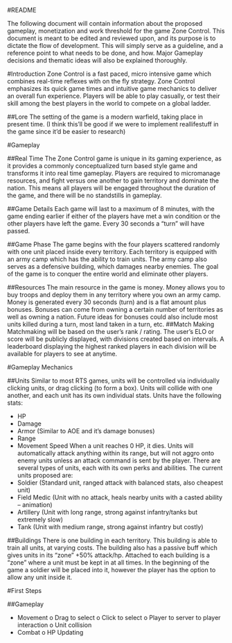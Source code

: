 #README

The following document will contain information about the proposed gameplay, monetization and work threshold for the game Zone Control. This document is meant to be edited and reviewed upon, and its purpose is to dictate the flow of development. This will simply serve as a guideline, and a reference point to what needs to be done, and how. Major Gameplay decisions and thematic ideas will also be explained thoroughly.

#Introduction
Zone Control is a fast paced, micro intensive game which combines real-time reflexes with on the fly strategy. Zone Control emphasizes its quick game times and intuitive game mechanics to deliver an overall fun experience. Players will be able to play casually, or test their skill among the best players in the world to compete on a global ladder.

##Lore
The setting of the game is a modern warfield, taking place in present time. (I think this’ll be good if we were to implement reallifestuff in the game since it’d be easier to research) 

#Gameplay

##Real Time
The Zone Control game is unique in its gaming experience, as it provides a commonly conceptualized turn based style game and transforms it into real time gameplay. Players are required to micromanage resources, and fight versus one another to gain territory and dominate the nation.  This means all players will be engaged throughout the duration of the game, and there will be no standstills in gameplay.

##Game Details
Each game will last to a maximum of 8 minutes, with the game ending earlier if either of the players have met a win condition or the other players have left the game. Every 30 seconds a “turn” will have passed.

##Game Phase
The game begins with the four players scattered randomly with one unit placed inside every territory. Each territory is equipped with an army camp which has the ability to train units. The army camp also serves as a defensive building, which damages nearby enemies. The goal of the game is to conquer the entire world and eliminate other players.

##Resources
The main resource in the game is money. Money allows you to buy troops and deploy them in any territory where you own an army camp. Money is generated every 30 seconds (turn) and is a flat amount plus bonuses. Bonuses can come from owning a certain number of territories as well as owning a nation. Future ideas for bonuses could also include most units killed during a turn, most land taken in a turn, etc.
##Match Making
Matchmaking will be based on the user’s rank / rating. The user’s ELO or score will be publicly displayed, with divisions created based on intervals. A leaderboard displaying the highest ranked players in each division will be available for players to see at anytime.

#Gameplay Mechanics

##Units
Similar to most RTS games, units will be controlled via individually clicking units, or drag clicking (to form a box). Units will collide with one another, and each unit has its own individual stats. Units have the following stats:
-	HP
-	Damage
-	Armor (Similar to AOE and it’s damage bonuses)
-	Range
-	Movement Speed
When a unit reaches 0 HP, it dies. Units will automatically attack anything within its range, but will not aggro onto enemy units unless an attack command is sent by the player. 
There are several types of units, each with its own perks and abilities. The current units proposed are:
-	Soldier (Standard unit, ranged attack with balanced stats, also cheapest unit)
-	Field Medic (Unit with no attack, heals nearby units with a casted ability – animation)
-	Artillery (Unit with long range, strong against infantry/tanks but extremely slow)
-	Tank (Unit with medium range, strong against infantry but costly)

##Buildings
There is one building in each territory. This building is able to train all units, at varying costs. The building also has a passive buff which gives units in its “zone” +50% attack/hp. Attached to each building is a “zone” where a unit must be kept in at all times. In the beginning of the game a soldier will be placed into it, however the player has the option to allow any unit inside it.

#First Steps

##Gameplay
-	Movement
o	Drag to select
o	Click to select
o	Player to server to player interaction
o	Unit collision
-	Combat
o	HP Updating

